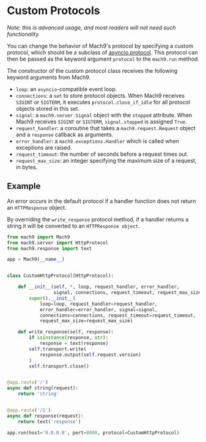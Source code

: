 # Custom Protocols

*Note: this is advanced usage, and most readers will not need such functionality.*

You can change the behavior of Mach9's protocol by specifying a custom
protocol, which should be a subclass
of
[asyncio.protocol](https://docs.python.org/3/library/asyncio-protocol.html#protocol-classes).
This protocol can then be passed as the keyword argument `protocol` to the `mach9.run` method.

The constructor of the custom protocol class receives the following keyword
arguments from Mach9.

- `loop`: an `asyncio`-compatible event loop.
- `connections`: a `set` to store protocol objects. When Mach9 receives
  `SIGINT` or `SIGTERM`, it executes `protocol.close_if_idle` for all protocol
  objects stored in this set.
- `signal`: a `mach9.server.Signal` object with the `stopped` attribute. When
  Mach9 receives `SIGINT` or `SIGTERM`, `signal.stopped` is assigned `True`.
- `request_handler`: a coroutine that takes a `mach9.request.Request` object
  and a `response` callback as arguments.
- `error_handler`: a `mach9.exceptions.Handler` which is called when exceptions
  are raised.
- `request_timeout`: the number of seconds before a request times out.
- `request_max_size`: an integer specifying the maximum size of a request, in bytes.

## Example

An error occurs in the default protocol if a handler function does not return
an `HTTPResponse` object.

By overriding the `write_response` protocol method, if a handler returns a
string it will be converted to an `HTTPResponse object`.

```python
from mach9 import Mach9
from mach9.server import HttpProtocol
from mach9.response import text

app = Mach9(__name__)


class CustomHttpProtocol(HttpProtocol):

    def __init__(self, *, loop, request_handler, error_handler,
                 signal, connections, request_timeout, request_max_size):
        super().__init__(
            loop=loop, request_handler=request_handler,
            error_handler=error_handler, signal=signal,
            connections=connections, request_timeout=request_timeout,
            request_max_size=request_max_size)

    def write_response(self, response):
        if isinstance(response, str):
            response = text(response)
        self.transport.write(
            response.output(self.request.version)
        )
        self.transport.close()


@app.route('/')
async def string(request):
    return 'string'


@app.route('/1')
async def response(request):
    return text('response')

app.run(host='0.0.0.0', port=8000, protocol=CustomHttpProtocol)
```
